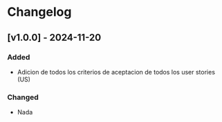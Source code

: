 # Changelog
## [v1.0.0] - 2024-11-20
### Added
- Adicion de todos los criterios de aceptacion de todos los user stories (US)
### Changed
- Nada